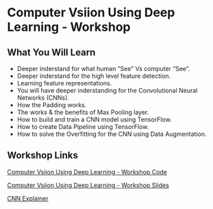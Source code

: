 # Computer Vsiion Using Deep Learning - Workshop



## What You Will Learn

* Deeper inderstand for what human “See” Vs computer “See”.
* Deeper inderstand for the high level feature detection.
* Learning feature representations.
* You will have deeper inderstanding for the Convolutional Neural Networks (CNNs).
* How the Padding works.
* The works & the benefits of Max Pooling layer.
* How to build and train a CNN model using TensorFlow.
* How to create Data Pipeline using TensorFlow.
* How to solve the Overfitting for the CNN using Data Augmentation.

## Workshop Links

[Computer Vsiion Using Deep Learning - Workshop Code](https://colab.research.google.com/github/TheAIDojo/Workshops/blob/main/Computer_Vision_Using_Deep_Learning/Computer_Vision_Using_Deep_Learning.ipynb)

[Computer Vsiion Using Deep Learning - Workshop Slides](https://aidojo-my.sharepoint.com/:p:/g/personal/muntadher_aidojo_co/EW7dNxiis4RPnVH6agpJm1cBpqUXolPdB3dTWQQmPUB6MQ?e=osN4JA)

[CNN Explainer](https://poloclub.github.io/cnn-explainer/)
